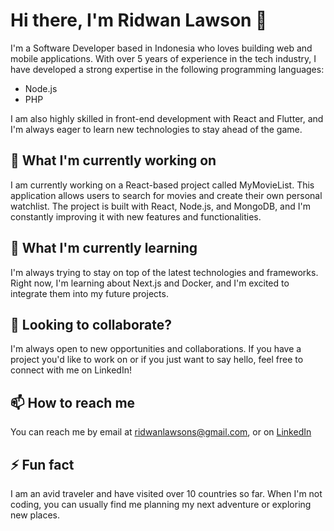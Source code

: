 # Hi there, I'm Ridwan Lawson 👋

I'm a Software Developer based in Indonesia who loves building web and mobile applications. With over 5 years of experience in the tech industry, I have developed a strong expertise in the following programming languages:

- Node.js
- PHP

I am also highly skilled in front-end development with React and Flutter, and I'm always eager to learn new technologies to stay ahead of the game.

## 🔭 What I'm currently working on

I am currently working on a React-based project called MyMovieList. This application allows users to search for movies and create their own personal watchlist. The project is built with React, Node.js, and MongoDB, and I'm constantly improving it with new features and functionalities.

## 🌱 What I'm currently learning

I'm always trying to stay on top of the latest technologies and frameworks. Right now, I'm learning about Next.js and Docker, and I'm excited to integrate them into my future projects.

## 👯 Looking to collaborate?

I'm always open to new opportunities and collaborations. If you have a project you'd like to work on or if you just want to say hello, feel free to connect with me on LinkedIn!

## 📫 How to reach me

You can reach me by email at ridwanlawsons@gmail.com, or on [LinkedIn](https://www.linkedin.com/in/ridwanlawson)

## ⚡ Fun fact

I am an avid traveler and have visited over 10 countries so far. When I'm not coding, you can usually find me planning my next adventure or exploring new places.


<!--
### Hi there 👋


**ridwanlawson/ridwanlawson** is a ✨ _special_ ✨ repository because its `README.md` (this file) appears on your GitHub profile.

Here are some ideas to get you started:

- 🔭 I’m currently working on ...
- 🌱 I’m currently learning ...
- 👯 I’m looking to collaborate on ...
- 🤔 I’m looking for help with ...
- 💬 Ask me about ...
- 📫 How to reach me: ...
- 😄 Pronouns: ...
- ⚡ Fun fact: ...
-->
